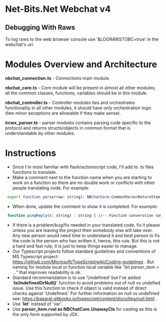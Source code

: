 # Net-Bits.Net Webchat v4

## Debugging With Raws
To log raws to the web browser console use '&LOGRAWSTOBC=true' in the webchat's url.
 
# Modules Overview and Architecture
**nbchat_connection.ts** - Connections main module.

**nbchat_core.ts** - Core module will be present in almost all other modules; all the common classes, functions, variables should be in this module.

**nbchat_controller.ts** - Controller modules ties and orchestrates functionality in all other modules, it should have only orchestration logic (few minor exceptions are allowable if they make sense).

**ircwx_parser.ts** - parser modules contains parsing code specific to the protocol and returns structs/objects in common format that is understandable by other modules.

# Instructions
- Since I'm most familiar with flash/actionscript code, I'll add to .ts files functions to translate.
- Make a comment next to the function name when you are starting to work on a function so there are no double work or conflicts with other people translating code. For example:
```sh
 export function parse(raw: string): NBChatCore.CommonParserReturnItem { //-- Function converstion partial complete 26-Dec-2016 HY
 ```
 - When done, update the comment to show it is completed. For example:
```sh
 function pingReply(s: string) : string { //-- Function converstion completed 25-Dec-2016 HY
 ```
 - If there is a problem/bug/fix needed in your translated code, fix it please unless you are leaving the project then somebody else will take over. Any new person would need time to understand it and best person to fix the code is the person who has written it, hence, this rule. But this is not a hard and fast rule, it is just to keep things easier to manage.
 - Our Typescript projects follow standard guidelines and conventions of MS Typescript project: https://github.com/Microsoft/TypeScript/wiki/Coding-guidelines . But naming for module local or function local variable like *"let parser_item = ..."* that improves readability is ok.
 - Standard recommendation is to use 'Undefined' but I've added '**IsUndefinedOrNull()**' function to avoid problems out of null vs undefied issue. Use this function to check if object is valid instead of direct checks against 'Undefined.' For further information on null vs undefined see: https://basarat.gitbooks.io/typescript/content/docs/tips/null.html .
 - Use '**let**' instead of 'var'.
 - Use **parser_item.rval as NBChatCore.UnawayCls** for casting as this is the only form supported by JSX.
